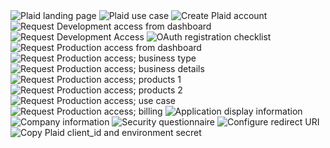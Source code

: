 
<img src='./.github/img/plaid0.png' alt='Plaid landing page'/>

<img src='./.github/img/plaid1.png' alt='Plaid use case'/>

<img src='./.github/img/plaid2.png' alt='Create Plaid account'/>

<img src='./.github/img/plaid3.png' alt='Request Development access from dashboard'/>

<img src='./.github/img/plaid4.png' alt='Request Development Access'/>

<img src='./.github/img/plaid5.png' alt='OAuth registration checklist'/>

<img src='./.github/img/plaid6.png' alt='Request Production access from dashboard'/>

<img src='./.github/img/plaid7.png' alt='Request Production access; business type'/>

<img src='./.github/img/plaid8.png' alt='Request Production access; business details'/>

<img src='./.github/img/plaid9.1.png' alt='Request Production access; products 1'/>

<img src='./.github/img/plaid9.2.png' alt='Request Production access; products 2'/>

<img src='./.github/img/plaid10.png' alt='Request Production access; use case'/>

<img src='./.github/img/plaid11.png' alt='Request Production access; billing'/>

<img src='./.github/img/plaid12.png' alt='Application display information'/>

<img src='./.github/img/plaid13.png' alt='Company information'/>

<img src='./.github/img/plaid14.png' alt='Security questionnaire'/>

<img src='./.github/img/plaidx1.png' alt='Configure redirect URI'/>

<img src='./.github/img/plaidx2.png' alt='Copy Plaid client_id and environment secret'/>